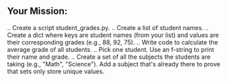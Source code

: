 ## Your Mission:

.. Create a script student_grades.py.
.. Create a list of student names.
.. Create a dict where keys are student names (from your list) and values are their corresponding grades (e.g., 88, 92, 75).
.. Write code to calculate the average grade of all students.
.. Pick one student. Use an f-string to print their name and grade.
.. Create a set of all the subjects the students are taking (e.g., "Math", "Science"). Add a subject that's already there to prove that sets only store unique values.
